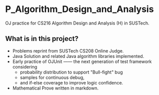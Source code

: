# P_Algorithm_Design_and_Analysis

OJ practice for CS216 Algorithm Design and Analysis (H) in SUSTech. 

## What is in this project?

- Problems reprint from SUSTech CS208 Online Judge. 
- Java Solution and related Java algorithm libraries implemented.
- Early practice of OJUnit —— the next generation of test framework considering 
  - probability distribution to support "Bull-fight" bug 
  - samples for continuous debug, 
  - and if-else coverage to improve logic confidence.
- Mathematical Prove written in markdown. 
